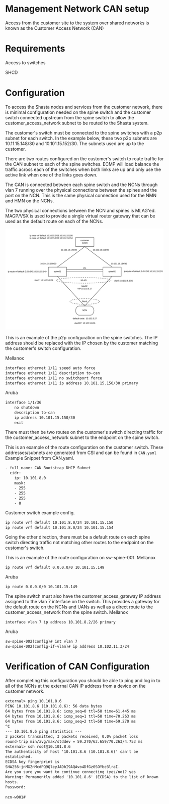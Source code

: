 # Management Network CAN setup

Access from the customer site to the system over shared networks is known as the Customer Access Network (CAN)

# Requirements
Access to switches

SHCD

# Configuration

To access the Shasta nodes and services from the customer network, there is minimal configuration needed on the spine switch and the customer switch connected upstream from the spine switch to allow the customer_access_network subnet to be routed to the Shasta system.

The customer's switch must be connected to the spine switches with a p2p subnet for each switch.  In the example below, these two p2p subnets are 10.11.15.148/30 and 10.101.15.152/30.   The subnets used are up to the customer.

There are two routes configured on the customer's switch to route traffic for the CAN subnet to each of the spine switches.   ECMP will load balance the traffic across each of the switches when both links are up and only use the active link when one of the links goes down.

The CAN is connected between each spine switch and the NCNs through vlan 7 running over the physical connections between the spines and the port on the NCN.  This is the same physical connection used for the NMN and HMN on the NCNs.

The two physical connections between the NCN and spines is MLAG'ed.   MAGP/VSX is used to provide a single virtual router gateway that can be used as the default route on each of the NCNs.

![can-diagram](img/network/can-diagram.png)

This is an example of the p2p configuration on the spine switches.   The IP address should be replaced with the IP chosen by the customer matching the customer's switch configuration.

Mellanox
```
interface ethernet 1/11 speed auto force
interface ethernet 1/11 description to-can
interface ethernet 1/11 no switchport force
interface ethernet 1/11 ip address 10.101.15.150/30 primary
```
Aruba
```
interface 1/1/36
    no shutdown
    description to-can
    ip address 10.101.15.150/30
    exit
```

There must then be two routes on the customer's switch directing traffic for the customer_access_network subnet to the endpoint on the spine switch.   

This is an example of the route configuration on the customer switch.
These addresses/subnets are generated from CSI and can be found in ```CAN.yaml```
Example Snippet from CAN.yaml.
```
- full_name: CAN Bootstrap DHCP Subnet
  cidr:
    ip: 10.101.8.0
    mask:
    - 255
    - 255
    - 255
    - 0
```
Customer switch example config.
```
ip route vrf default 10.101.8.0/24 10.101.15.150
ip route vrf default 10.101.8.0/24 10.101.15.154
```

Going the other direction, there must be a default route on each spine switch directing traffic not matching other routes to the endpoint on the customer's switch.

This is an example of the route configuration on sw-spine-001.
Mellanox
```
ip route vrf default 0.0.0.0/0 10.101.15.149
```
Aruba
```
ip route 0.0.0.0/0 10.101.15.149
```

The spine switch must also have the customer_access_gateway IP address assigned to the vlan 7 interface on the switch.  This provides a gateway for the default route on the NCNs and UANs as well as a direct route to the customer_access_network from the spine switch.
Mellanox
```
interface vlan 7 ip address 10.101.8.2/26 primary
```
Aruba
```
sw-spine-002(config)# int vlan 7
sw-spine-002(config-if-vlan)# ip address 10.102.11.3/24
```

# Verification of CAN Configuration

After completing this configuration you should be able to ping and log in to all of the NCNs at the external CAN IP address from a device on the customer network.

```
external> ping 10.101.8.6
PING 10.101.8.6 (10.101.8.6): 56 data bytes
64 bytes from 10.101.8.6: icmp_seq=0 ttl=58 time=61.445 ms
64 bytes from 10.101.8.6: icmp_seq=1 ttl=58 time=70.263 ms
64 bytes from 10.101.8.6: icmp_seq=2 ttl=58 time=59.270 ms
^C
--- 10.101.8.6 ping statistics ---
3 packets transmitted, 3 packets received, 0.0% packet loss
round-trip min/avg/max/stddev = 59.270/63.659/70.263/4.753 ms
external> ssh root@10.101.8.6
The authenticity of host '10.101.8.6 (10.101.8.6)' can't be established.
ECDSA key fingerprint is SHA256:jnMGZnMcdPQ9QleyJADbI9AQAvo4DfGz0SOYbe3lraI.
Are you sure you want to continue connecting (yes/no)? yes
Warning: Permanently added '10.101.8.6' (ECDSA) to the list of known hosts.
Password:
 
ncn-w001#
```
